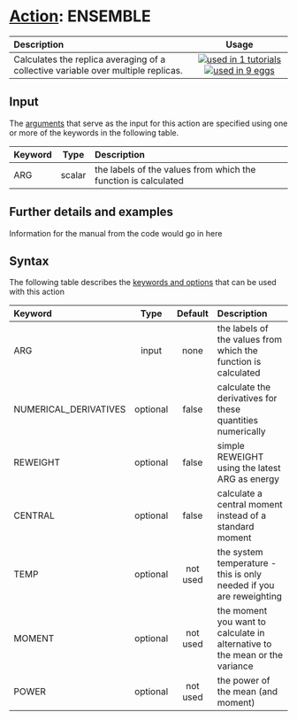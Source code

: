 # [Action](actions.md): ENSEMBLE

| Description    | Usage |
|:--------|:--------:|
| Calculates the replica averaging of a collective variable over multiple replicas. | [![used in 1 tutorials](https://img.shields.io/badge/tutorials-1-green.svg)](https://www.plumed-tutorials.org/browse.html?search=ENSEMBLE)[![used in 9 eggs](https://img.shields.io/badge/nest-9-green.svg)](https://www.plumed-nest.org/browse.html?search=ENSEMBLE) | 

## Input

The [arguments](specifying_arguments.html) that serve as the input for this action are specified using one or more of the keywords in the following table.

| Keyword |  Type | Description |
|:--------|:------:|:-----------|
| ARG | scalar | the labels of the values from which the function is calculated |


## Further details and examples 
Information for the manual from the code would go in here 
## Syntax 
The following table describes the [keywords and options](parsing.md) that can be used with this action 

| Keyword | Type | Default | Description |
|:-------|:----:|:-------:|:-----------|
| ARG | input | none | the labels of the values from which the function is calculated |
| NUMERICAL_DERIVATIVES | optional | false |  calculate the derivatives for these quantities numerically |
| REWEIGHT | optional | false |  simple REWEIGHT using the latest ARG as energy |
| CENTRAL | optional | false |  calculate a central moment instead of a standard moment |
| TEMP | optional | not used | the system temperature - this is only needed if you are reweighting |
| MOMENT | optional | not used | the moment you want to calculate in alternative to the mean or the variance |
| POWER | optional | not used | the power of the mean (and moment) |
